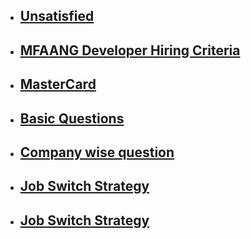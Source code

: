 - ## [Unsatisfied](https://chatgpt.com/share/6732fb22-8c64-8004-a508-727ec98fa55c)
- ## [MFAANG Developer Hiring Criteria](https://chatgpt.com/share/6739fa29-a244-8004-8989-83f823a7c939)
- ## [MasterCard](https://chatgpt.com/share/673a01cf-2fb8-8004-9ffb-9bba5000ab4c)
- ## [Basic Questions](https://github.com/Preparation-Street/Programming-Street-150)
- ## [Company wise question](https://github.com/hxu296/leetcode-company-wise-problems-2022/)
- ## [Job Switch Strategy](https://chatgpt.com/share/673ee048-ae28-8013-a2ee-efbb66765c78)
- ## [Job Switch Strategy](https://github.com/donnemartin/system-design-primer)

